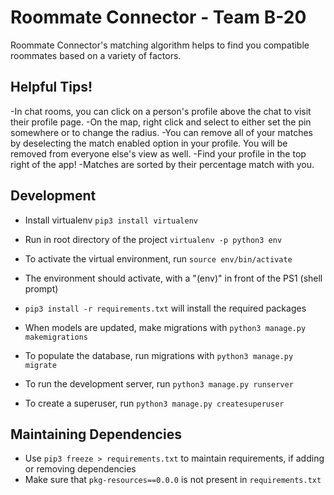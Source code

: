 # Roommate Connector - Team B-20 
Roommate Connector's matching algorithm helps to find you compatible roommates based on a variety of factors. 
## Helpful Tips! ##
-In chat rooms, you can click on a person's profile above the chat to visit their profile page.
-On the map, right click and select to either set the pin somewhere or to change the radius.
-You can remove all of your matches by deselecting the match enabled option in your profile. You will be removed from everyone else's view as well.
-Find your profile in the top right of the app!
-Matches are sorted by their percentage match with you.
## Development ##

* Install virtualenv
`pip3 install virtualenv`

* Run in root directory of the project
`virtualenv -p python3 env`

* To activate the virtual environment, run
`source env/bin/activate`

* The environment should activate, with a "(env)" in front of the PS1 (shell prompt)

* `pip3 install -r requirements.txt` will install the required packages

* When models are updated, make migrations with
`python3 manage.py makemigrations`

* To populate the database, run migrations with
`python3 manage.py migrate`

* To run the development server, run
`python3 manage.py runserver`

* To create a superuser, run
`python3 manage.py createsuperuser`

## Maintaining Dependencies ##
* Use `pip3 freeze > requirements.txt` to maintain requirements, if adding or removing dependencies
* Make sure that `pkg-resources==0.0.0` is not present in `requirements.txt`
